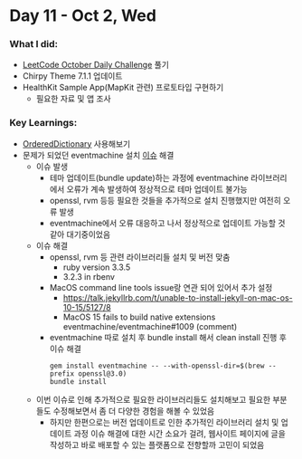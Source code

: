 # Day 11 - Oct 2, Wed

### What I did:
- [LeetCode October Daily Challenge](https://leetcode.com/problems/rank-transform-of-an-array/description/?envType=daily-question&envId=2024-10-02) 풀기
- Chirpy Theme 7.1.1 업데이트
- HealthKit Sample App(MapKit 관련) 프로토타입 구현하기
  - 필요한 자료 및 앱 조사
  
### Key Learnings:
- [OrderedDictionary](https://github.com/apple/swift-collections/blob/main/Documentation/OrderedDictionary.md) 사용해보기
- 문제가 되었던 eventmachine 설치 [이슈](https://github.com/imjhk03/imjhk03.github.io/issues/215) 해결
  - 이슈 발생
    - 테마 업데이트(bundle update)하는 과정에 eventmachine 라이브러리에서 오류가 계속 발생하여 정상적으로 테마 업데이트 불가능
    - openssl, rvm 등등 필요한 것들을 추가적으로 설치 진행했지만 여전히 오류 발생
    - eventmachine에서 오류 대응하고 나서 정상적으로 업데이트 가능할 것 같아 대기중이었음
  - 이슈 해결
    - openssl, rvm 등 관련 라이브러리들 설치 및 버전 맞춤
      - ruby version 3.3.5
      - 3.2.3 in rbenv
    - MacOS command line tools issue랑 연관 되어 있어서 추가 설정
      - https://talk.jekyllrb.com/t/unable-to-install-jekyll-on-mac-os-10-15/5127/8
      - MacOS 15 fails to build native extensions eventmachine/eventmachine#1009 (comment)
    - eventmachine 따로 설치 후 bundle install 해서 clean install 진행 후 이슈 해결
      ```
      gem install eventmachine -- --with-openssl-dir=$(brew --prefix openssl@3.0)
      bundle install
      ```
  - 이번 이슈로 인해 추가적으로 필요한 라이브러리들도 설치해보고 필요한 부분들도 수정해보면서 좀 더 다양한 경험을 해볼 수 있었음
    - 하지만 한편으로는 버전 업데이트로 인한 추가적인 라이브러리 설치 및 업데이트 과정 이슈 해결에 대한 시간 소요가 걸려,
      웹사이트 페이지에 글을 작성하고 바로 배포할 수 있는 플랫폼으로 전향할까 고민이 되었음

